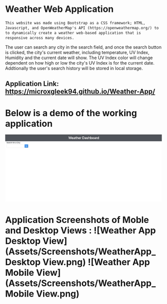 # Weather Web Application 

    This website was made using Bootstrap as a CSS framework; HTML, Javascript, and OpenWeatherMap's API (https://openweathermap.org/) to to dynamically create a weather web-based application that is responsive across many devices. 

The user can search any city in the search field, and once the search button is clicked, the city's current weather, including temperature, UV Index, Humidity and the current date will show. The UV Index color will change dependent on how high or low the city's UV Index is for the current date. Addtionally the user's search history will be stored in local storage. 

## Application Link: https://microxgleek94.github.io/Weather-App/

# Below is a demo of the working application
![Weather App Demo](Assets/Screenshots/WeatherApp_Demo.gif)

# Application Screenshots of Moble and Desktop Views : ![Weather App Desktop View](Assets/Screenshots/WeatherApp_Desktop View.png) ![Weather App Mobile View](Assets/Screenshots/WeatherApp_Mobile View.png)

